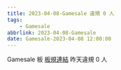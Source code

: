 ```yaml
---
title: 2023-04-08-Gamesale 違規 0 人
tags:
    - Gamesale
abbrlink: 2023-04-08-Gamesale
date: Gamesale-2023-04-08 12:00:00
---
```

Gamesale 板 [板規連結](https://www.ptt.cc/bbs/Gossiping/M.1637425085.A.07D.html)
昨天違規 0 人
